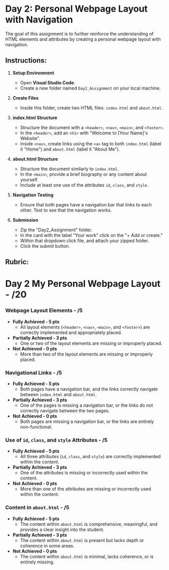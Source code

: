 # Day 2: Personal Webpage Layout with Navigation

The goal of this assignment is to further reinforce the understanding of HTML elements and attributes by creating a personal webpage layout with navigation.

## Instructions:

1. **Setup Environment**

   - Open **Visual Studio Code**.
   - Create a new folder named `Day2_Assignment` on your local machine.

2. **Create Files**

   - Inside this folder, create two HTML files: `index.html` and `about.html`.

3. **index.html Structure**

   - Structure the document with a `<header>`, `<nav>`, `<main>`, and `<footer>`.
   - In the `<header>`, add an `<h1>` with "Welcome to [Your Name]'s Website".
   - Inside `<nav>`, create links using the `<a>` tag to both `index.html` (label it "Home") and `about.html` (label it "About Me").

4. **about.html Structure**

   - Structure the document similarly to `index.html`.
   - In the `<main>`, provide a brief biography or any content about yourself.
   - Include at least one use of the attributes `id`, `class`, and `style`.

5. **Navigation Testing**

   - Ensure that both pages have a navigation bar that links to each other. Test to see that the navigation works.

6. **Submission**
   - Zip the "Day2_Assignment" folder.
   - In the card with the label "Your work" click on the "+ Add or create."
   - Within that dropdown click file, and attach your zipped folder.
   - Click the submit button.

## Rubric:

# Day 2 My Personal Webpage Layout - /20

### Webpage Layout Elements - /5

- **Fully Achieved - 5 pts**
  - All layout elements (`<header>`, `<nav>`, `<main>`, and `<footer>`) are correctly implemented and appropriately placed.
- **Partially Achieved - 3 pts**
  - One or two of the layout elements are missing or improperly placed.
- **Not Achieved - 0 pts**
  - More than two of the layout elements are missing or improperly placed.

### Navigational Links - /5

- **Fully Achieved - 5 pts**
  - Both pages have a navigation bar, and the links correctly navigate between `index.html` and `about.html`.
- **Partially Achieved - 3 pts**
  - One of the pages is missing a navigation bar, or the links do not correctly navigate between the two pages.
- **Not Achieved - 0 pts**
  - Both pages are missing a navigation bar, or the links are entirely non-functional.

### Use of `id`, `class`, and `style` Attributes - /5

- **Fully Achieved - 5 pts**
  - All three attributes (`id`, `class`, and `style`) are correctly implemented within the content.
- **Partially Achieved - 3 pts**
  - One of the attributes is missing or incorrectly used within the content.
- **Not Achieved - 0 pts**
  - More than one of the attributes are missing or incorrectly used within the content.

### Content in `about.html` - /5

- **Fully Achieved - 5 pts**
  - The content within `about.html` is comprehensive, meaningful, and provides a clear insight into the student.
- **Partially Achieved - 3 pts**
  - The content within `about.html` is present but lacks depth or coherence in some areas.
- **Not Achieved - 0 pts**
  - The content within `about.html` is minimal, lacks coherence, or is entirely missing.
